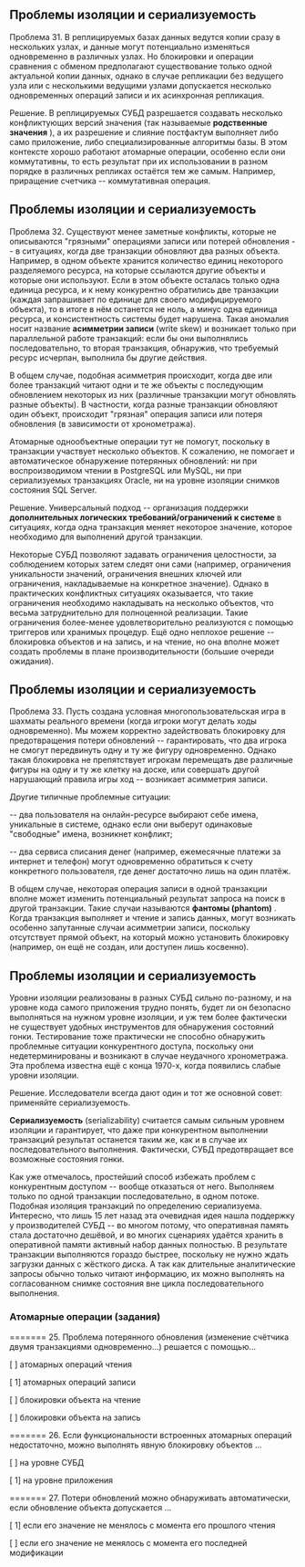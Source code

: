 ## Проблемы изоляции и сериализуемость

Проблема 31. В реплицируемых базах данных ведутся копии сразу в нескольких узлах, и данные могут потенциально изменяться одновременно в различных узлах. Но блокировки и операции сравнения с обменом предполагают существование только одной актуальной копии данных, однако в случае репликации без ведущего узла или с несколькими ведущими узлами допускается несколько одновременных операций записи и их асинхронная репликация.

Решение. В реплицируемых СУБД разрешается создавать несколько конфликтующих версий значения (так называемые  **родственные значения** ), а их разрешение и слияние постфактум выполняет либо само приложение, либо специализированные алгоритмы базы. В этом контексте хорошо работают атомарные операции, особенно если они коммутативны, то есть результат при их использовании в разном порядке в различных репликах остаётся тем же самым. Например, приращение счетчика -- коммутативная операция.

## Проблемы изоляции и сериализуемость

Проблема 32. Существуют менее заметные конфликты, которые не описываются "грязными" операциями записи или потерей обновления -- в ситуациях, когда две транзакции обновляют два разных объекта. Например, в одном объекте хранится количество единиц некоторого разделяемого ресурса, на которые ссылаются другие объекты и которые они используют. Если в этом объекте осталась только одна единица ресурса, и к нему конкурентно обратились две транзакции (каждая запрашивает по единице для своего модифицируемого объекта), то в итоге в нём останется не ноль, а минус одна единица ресурса, и консистентность системы будет нарушена. Такая аномалия носит название **асимметрии записи** (write skew) и возникает только при параллельной работе транзакций: если бы они выполнялись последовательно, то вторая транзакция, обнаружив, что требуемый ресурс исчерпан, выполнила бы другие действия.

В общем случае, подобная асимметрия происходит, когда две или более транзакций читают одни и те же объекты с последующим обновлением некоторых из них (различные транзакции могут обновлять разные объекты). В частности, когда разные транзакции обновляют один объект, происходит "грязная" операция записи или потеря обновления (в зависимости от хронометража).

Атомарные однообъектные операции тут не помогут, поскольку в транзакции участвует несколько объектов. К сожалению, не помогает и автоматическое обнаружение потерянных обновлений: ни при воспроизводимом чтении в PostgreSQL или MySQL, ни при сериализуемых транзакциях Oracle, ни на уровне изоляции снимков состояния SQL Server.

Решение. Универсальный подход -- организация поддержки **дополнительных логических требований/ограничений к системе** в ситуациях, когда одна транзакция меняет некоторое значение, которое необходимо для выполнений другой транзакции.

Некоторые СУБД позволяют задавать ограничения целостности, за соблюдением которых затем следят они сами (например, ограничения уникальности значений, ограничения внешних ключей или ограничения, накладываемые на конкретное значение). Однако в практических конфликтных ситуациях оказывается, что такие ограничения необходимо накладывать на несколько объектов, что весьма затруднительно для полноценной реализации. Такие ограничения более-менее удовлетворительно реализуются с помощью триггеров или хранимых процедур. Ещё одно неплохое решение -- блокировка объектов и на запись, и на чтение, но она вполне может создать проблемы в плане производительности (большие очереди ожидания).

## Проблемы изоляции и сериализуемость

Проблема 33. Пусть создана условная многопользовательская игра в шахматы реального времени (когда игроки могут делать ходы одновременно). Мы можем корректно задействовать блокировку для предотвращения потери обновлений -- гарантировать, что два игрока не смогут передвинуть одну и ту же фигуру одновременно. Однако такая блокировка не препятствует игрокам перемещать две различные фигуры на одну и ту же клетку на доске, или совершать другой нарушающий правила игры ход -- возникает асимметрия записи.

Другие типичные проблемные ситуации:

-- два пользователя на онлайн-ресурсе выбирают себе имена, уникальные в системе, однако если они выберут одинаковые "свободные" имена, возникнет конфликт;

-- два сервиса списания денег (например, ежемесячные платежи за интернет и телефон) могут одновременно обратиться к счету конкретного пользователя, где денег достаточно лишь на один платёж.

В общем случае, некоторая операция записи в одной транзакции вполне может изменить потенциальный результат запроса на поиск в другой транзакции. Такие случаи называются  **фантомы (phantom)** . Когда транзакция выполняет и чтение и запись данных, могут возникать особенно запутанные случаи асимметрии записи, поскольку отсутствует прямой объект, на который можно установить блокировку (например, он ещё не создан, или доступен лишь косвенно).

## Проблемы изоляции и сериализуемость

Уровни изоляции реализованы в разных СУБД сильно по-разному, и на уровне кода самого приложения трудно понять, будет ли он безопасно выполняться на нужном уровне изоляции, и уж тем более фактически не существует удобных инструментов для обнаружения состояний гонки. Тестирование тоже практически не способно обнаружить проблемные ситуации конкурентного доступа, поскольку они недетерминированы и возникают в случае неудачного хронометража. Эта проблема известна ещё с конца 1970-х, когда появились слабые уровни изоляции.

Решение. Исследователи всегда дают один и тот же основной совет: применяйте сериализуемость.

**Сериализуемость** (serializability) считается самым сильным уровнем изоляции и гарантирует, что даже при конкурентном выполнении транзакций результат останется таким же, как и в случае их последовательного выполнения. Фактически, СУБД предотвращает все возможные состояния гонки.

Как уже отмечалось, простейший способ избежать проблем с конкурентным доступом -- вообще отказаться от него. Выполняем только по одной транзакции последовательно, в одном потоке. Подобная изоляция транзакций по определению сериализуема. Интересно, что лишь 15 лет назад эта очевидная идея нашла поддержку у производителей СУБД -- во многом потому, что оперативная память стала достаточно дешёвой, и во многих сценариях удаётся хранить в оперативной памяти активный набор данных полностью. В результате транзакции выполняются гораздо быстрее, поскольку не нужно ждать загрузки данных с жёсткого диска. А так как длительные аналитические запросы обычно только читают информацию, их можно выполнять на согласованном снимке состояния вне цикла последовательного выполнения.

### Атомарные операции (задания)

======= 25. Проблема потерянного обновления (изменение счётчика двумя транзакциями одновременно...) решается с помощью...

[ ] атомарных операций чтения

[ 1] атомарных операций записи

[ ] блокировки объекта на чтение

[ ] блокировки объекта на запись

======= 26. Если функциональности встроенных атомарных операций недостаточно, можно выполнять явную блокировку объектов ...

[ ] на уровне СУБД

[ 1] на уровне приложения

======= 27. Потери обновлений можно обнаруживать автоматически, если обновление объекта допускается ...

[ 1] если его значение не менялось с момента его прошлого чтения

[ ] если его значение не менялось с момента его последней модификации
